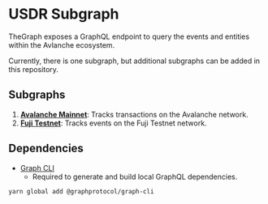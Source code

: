 # USDR Subgraph

TheGraph exposes a GraphQL endpoint to query the events and entities within the Avlanche ecosystem.

Currently, there is one subgraph, but additional subgraphs can be added in this repository.

## Subgraphs

1. **[Avalanche Mainnet](https://thegraph.com/hosted-service/subgraph/metlco4/usdr)**: Tracks transactions on the Avalanche network.
2. **[Fuji Testnet](https://thegraph.com/hosted-service/subgraph/tram0341/usdr)**: Tracks events on the Fuji Testnet network.

## Dependencies

- [Graph CLI](https://github.com/graphprotocol/graph-cli)
    - Required to generate and build local GraphQL dependencies.

```shell
yarn global add @graphprotocol/graph-cli
```
